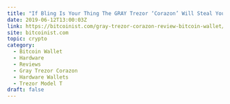```yaml
---
title: "If Bling Is Your Thing The GRAY Trezor ‘Corazon’ Will Steal Your Heart"
date: 2019-06-12T13:00:03Z
link: https://bitcoinist.com/gray-trezor-corazon-review-bitcoin-wallet/?utm_medium=RSS&utm_source=hune
site: bitcoinist.com
topic: crypto
category:
  - Bitcoin Wallet
  - Hardware
  - Reviews
  - Gray Trezor Corazon
  - Hardware Wallets
  - Trezor Model T
draft: false
---
```


